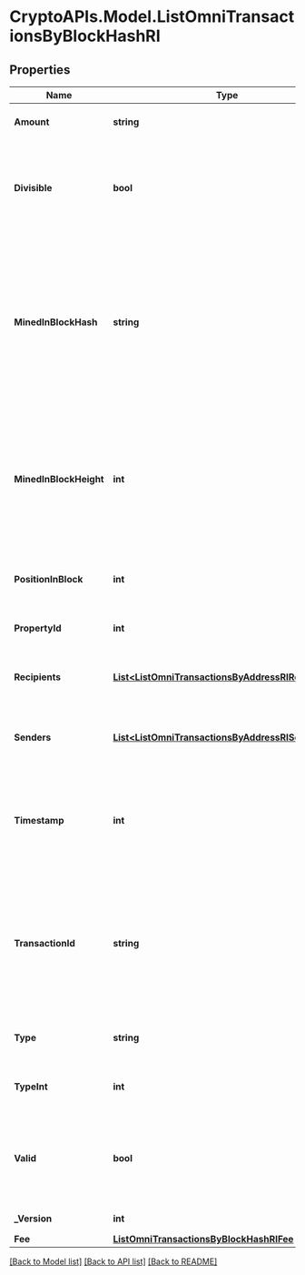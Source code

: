 # CryptoAPIs.Model.ListOmniTransactionsByBlockHashRI

## Properties

Name | Type | Description | Notes
------------ | ------------- | ------------- | -------------
**Amount** | **string** | Defines the amount of the sent tokens. | 
**Divisible** | **bool** | Defines whether the attribute can be divisible or not, as boolean. E.g., if it is \&quot;true\&quot;, the attribute is divisible. | 
**MinedInBlockHash** | **string** | Represents the hash of the block where this transaction was mined/confirmed for first time. The hash is defined as a cryptographic digital fingerprint made by hashing the block header twice through the SHA256 algorithm. | 
**MinedInBlockHeight** | **int** | Represents the hight of the block where this transaction was mined/confirmed for first time. The height is defined as the number of blocks in the blockchain preceding this specific block. | 
**PositionInBlock** | **int** | Represents the index position of the transaction in the specific block. | 
**PropertyId** | **int** | Represents the identifier of the tokens to send. | 
**Recipients** | [**List&lt;ListOmniTransactionsByAddressRIRecipients&gt;**](ListOmniTransactionsByAddressRIRecipients.md) | Represents an object of addresses that receive the transactions. | 
**Senders** | [**List&lt;ListOmniTransactionsByAddressRISenders&gt;**](ListOmniTransactionsByAddressRISenders.md) | Represents an object of addresses that provide the funds. | 
**Timestamp** | **int** | Defines the exact date/time in Unix Timestamp when this transaction was mined, confirmed or first seen in Mempool, if it is unconfirmed. | 
**TransactionId** | **string** | Represents the unique identifier of a transaction, i.e. it could be &#x60;transactionId&#x60; in UTXO-based protocols like Bitcoin, and transaction &#x60;hash&#x60; in Ethereum blockchain. | 
**Type** | **string** | Defines the type of the transaction as a string. | 
**TypeInt** | **int** | Defines the type of the transaction as a number. | 
**Valid** | **bool** | Defines whether the transaction is valid or not, as boolean. E.g., if it is \&quot;true\&quot;, the transaction is valid. | 
**_Version** | **int** | Defines the specific version. | 
**Fee** | [**ListOmniTransactionsByBlockHashRIFee**](ListOmniTransactionsByBlockHashRIFee.md) |  | 

[[Back to Model list]](../README.md#documentation-for-models) [[Back to API list]](../README.md#documentation-for-api-endpoints) [[Back to README]](../README.md)

